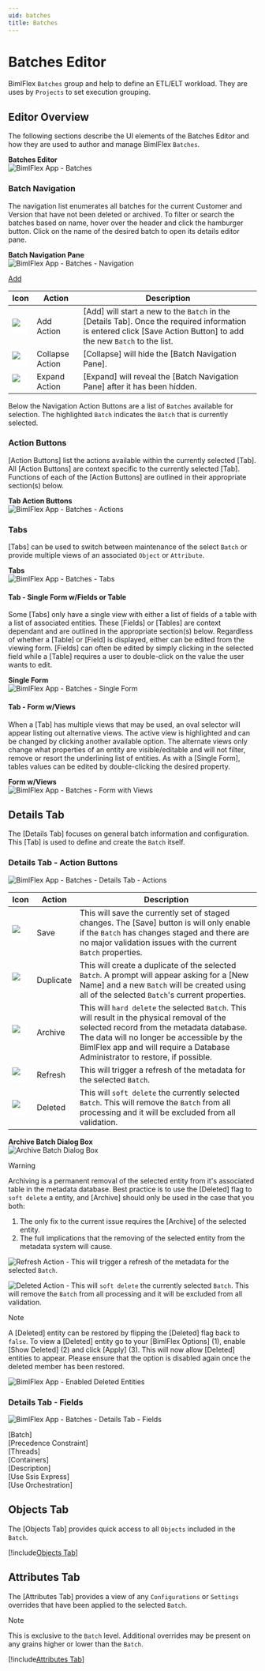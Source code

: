 ```yaml
---
uid: batches
title: Batches
---
```

# Batches Editor

BimlFlex `Batches` group and help to define an ETL/ELT workload.  They are uses by `Projects` to set execution grouping.

## Editor Overview

The following sections describe the UI elements of the Batches Editor and how they are used to author and manage BimlFlex `Batches`.

**Batches Editor**  
![BimlFlex App - Batches](images/bimlflex-app-batches.png "BimlFlex App - Batches")

### Batch Navigation

The navigation list enumerates all batches for the current Customer and Version that have not been deleted or archived. To filter or search the batches based on name, hover over the header and click the hamburger button. Click on the name of the desired batch to open its details editor pane.

**Batch Navigation Pane**  
![BimlFlex App - Batches - Navigation](images/bimlflex-app-batches-navigation.png "BimlFlex App - Batches - Navigation")

[Add](images/svg-icons/add.svg)

|Icon|Action|Description|
|-|-|-|
|<div style="width:30px;height:30px;background:white"><img src="images/svg-icons/add.svg" /></div>|Add Action|[Add] will start a new to the `Batch` in the [Details Tab].  Once the required information is entered click [Save Action Button] to add the new `Batch` to the list.|
|<div style="width:30px;height:30px;background:white"><img src="images/svg-icons/expanded.svg" /></div>|Collapse Action|[Collapse] will hide the [Batch Navigation Pane].|
|<div style="width:30px;height:30px;background:white"><img src="images/svg-icons/collapsed.svg" /></div>|Expand Action|[Expand] will reveal the [Batch Navigation Pane] after it has been hidden.|

Below the Navigation Action Buttons are a list of `Batches` available for selection.  The highlighted `Batch` indicates the `Batch` that is currently selected.

### Action Buttons

[Action Buttons] list the actions available within the currently selected [Tab].  All [Action Buttons] are context specific to the currently selected [Tab].  Functions of each of the [Action Buttons] are outlined in their appropriate section(s) below.

**Tab Action Buttons**  
![BimlFlex App - Batches - Actions](images/bimlflex-app-batches-actions.png "BimlFlex App - Batches - Actions")

### Tabs

[Tabs] can be used to switch between maintenance of the select `Batch` or provide multiple views of an associated `Object` or `Attribute`.  

**Tabs**  
![BimlFlex App - Batches - Tabs](images/bimlflex-app-batches-tabs.png "BimlFlex App - Batches - Tabs")

#### Tab - Single Form w/Fields or Table

Some [Tabs] only have a single view with either a list of fields of a table with a list of associated entities.  These [Fields] or [Tables] are context dependant and are outlined in the appropriate section(s) below.  Regardless of whether a [Table] or [Field] is displayed, either can be edited from the viewing form.  [Fields] can often be edited by simply clicking in the selected field while a [Table] requires a user to double-click on the value the user wants to edit.

**Single Form**  
![BimlFlex App - Batches - Single Form](images/bimlflex-app-batches-tabs-single-form-and-fields.png "BimlFlex App - Batches - Single Form")

#### Tab - Form w/Views

When a [Tab] has multiple views that may be used, an oval selector will appear listing out alternative views.  The active view is highlighted and can be changed by clicking another available option.  The alternate views only change what properties of an entity are visible/editable and will not filter, remove or resort the underlining list of entities.  As with a [Single Form], tables values can be edited by double-clicking the desired property.

**Form w/Views**  
![BimlFlex App - Batches - Form with Views](images/bimlflex-app-batches-tabs-subforms-and-tables.png "BimlFlex App - Batches - Form with Views")

## Details Tab

The [Details Tab] focuses on general batch information and configuration.  This [Tab] is used to define and create the `Batch` itself.

### Details Tab - Action Buttons

![BimlFlex App - Batches - Details Tab - Actions](images/bimlflex-app-batches-details-actions.png "BimlFlex App - Batches - Details Tab - Actions")


|Icon|Action|Description|
|-|-|-|
|<div style="width:30px;height:30px;background:white"><img src="images/svg-icons/save.svg" /></div>|Save|This will save the currently set of staged changes.  The [Save] button is will only enable if the `Batch` has changes staged and there are no major validation issues with the current `Batch` properties.|
|<div style="width:30px;height:30px;background:white"><img src="images/svg-icons/duplicate-objects.svg" /></div>|Duplicate|This will create a duplicate of the selected `Batch`.  A prompt will appear asking for a [New Name] and a new `Batch` will be created using all of the selected `Batch`'s current properties.|
|<div style="width:30px;height:30px;background:white"><img src="images/svg-icons/archive-delete.svg" /></div>|Archive|This will `hard delete` the selected `Batch`.  This will result in the physical removal of the selected record from the metadata database.  The data will no longer be accessible by the BimlFlex app and will require a Database Administrator to restore, if possible.|
|<div style="width:30px;height:30px;background:white"><img src="images/svg-icons/refresh.svg" /></div>|Refresh|This will trigger a refresh of the metadata for the selected `Batch`.|
|<div style="width:30px;height:30px;background:white"><img src="images/svg-icons/switch.svg" /></div>|Deleted|This will `soft delete` the currently selected `Batch`.  This will remove the `Batch` from all processing and it will be excluded from all validation.|


**Archive Batch Dialog Box**  
![Archive Batch Dialog Box](images/bimlflex-app-dialog-archive-batch.png "Archive Batch Dialog Box")  

>[!WARNING]
> Archiving is a permanent removal of the selected entity from it's associated table in the metadata database.  Best practice is to use the [Deleted] flag to `soft delete` a entity, and [Archive] should only be used in the case that you both:
>
> 1. The only fix to the current issue requires the [Archive] of the selected entity.
> 2. The full implications that the removing of the selected entity from the metadata system will cause.

![Refresh Action](images/bimlflex-app-action-refresh-enabled.png "Refresh Action")  - This will trigger a refresh of the metadata for the selected `Batch`.

![Deleted Action](images/bimlflex-app-action-deleted-off.png "Deleted Action")  - This will `soft delete` the currently selected `Batch`.  This will remove the `Batch` from all processing and it will be excluded from all validation.

>[!NOTE]
> A [Deleted] entity can be restored by flipping the [Deleted] flag back to `false`.  To view a [Deleted] entity go to your [BimlFlex Options] (1), enable [Show Deleted] (2) and click [Apply] (3).  This will now allow [Deleted] entities to appear.  Please ensure that the option is disabled again once the deleted member has been restored.  
>
> ![BimlFlex App - Enabled Deleted Entities](images/bimlflex-app-options-show-deleted.png "BimlFlex App - Enabled Deleted Entities")

### Details Tab - Fields

![BimlFlex App - Batches - Details Tab - Fields](images/bimlflex-app-batches-details-fields.png "BimlFlex App - Batches - Details Tab - Fields")

[Batch]  
[Precedence Constraint]  
[Threads]  
[Containers]  
[Description]  
[Use Ssis Express]  
[Use Orchestration]  

## Objects Tab

The [Objects Tab] provides quick access to all `Objects` included in the `Batch`.

[!include[Objects Tab](_objects-tab.md)]

## Attributes Tab

The [Attributes Tab] provides a view of any `Configurations` or `Settings` overrides that have been applied to the selected `Batch`.  

>[!NOTE]
> This is exclusive to the `Batch` level.  Additional overrides may be present on any grains higher or lower than the `Batch`.

[!include[Attributes Tab](_attributes-tab.md)]